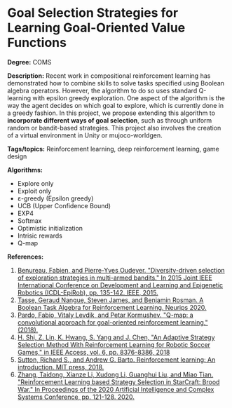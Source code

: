 # Goal Selection Strategies for Learning Goal-Oriented Value Functions

**Degree:** COMS

**Description:** Recent work in compositional reinforcement learning has demonstrated how to
combine skills to solve tasks specified using Boolean algebra operators. However, the algorithm
to do so uses standard Q-learning with epsilon greedy exploration. One aspect of the algorithm
is the way the agent decides on which goal to explore, which is currently done in a greedy
fashion. In this project, we propose extending this algorithm to **incorporate different ways of goal
selection**, such as through uniform random or bandit-based strategies. This project also involves
the creation of a virtual environment in Unity or mujoco-worldgen.

**Tags/topics:** Reinforcement learning, deep reinforcement learning, game design

**Algorithms:**
- Explore only
- Exploit only
- ε-greedy (Epsilon greedy)
- UCB (Upper Confidence Bound)
- EXP4
- Softmax
- Optimistic initialization
- Intrisic rewards
- Q-map

**References:** 
1. [Benureau, Fabien, and Pierre-Yves Oudeyer. "Diversity-driven selection of exploration strategies in multi-armed bandits." In 2015 Joint IEEE International Conference on Development and Learning and Epigenetic Robotics (ICDL-EpiRob), pp. 135-142. IEEE, 2015.](https://ieeexplore.ieee.org/abstract/document/7346130)
1. [Tasse, Geraud Nangue, Steven James, and Benjamin Rosman. A Boolean Task Algebra for Reinforcement Learning. Neurips 2020.](https://proceedings.neurips.cc/paper/2020/hash/6ba3af5d7b2790e73f0de32e5c8c1798-Abstract.html)
1. [Pardo, Fabio, Vitaly Levdik, and Petar Kormushev. "Q-map: a convolutional approach for goal-oriented reinforcement learning." (2018).](https://openreview.net/forum?id=rye7XnRqFm)
1. [H. Shi, Z. Lin, K. Hwang, S. Yang and J. Chen, "An Adaptive Strategy Selection Method With Reinforcement Learning for Robotic Soccer Games," in IEEE Access, vol. 6, pp. 8376-8386, 2018](https://ieeexplore.ieee.org/abstract/document/8301430)
1. [Sutton, Richard S., and Andrew G. Barto. Reinforcement learning: An introduction. MIT press, 2018.](https://books.google.com/books?hl=en&lr=&id=uWV0DwAAQBAJ&oi=fnd&pg=PR7&dq=+Reinforcement+learning:+An+introduction&ots=mirNs6X4i8&sig=Gh6KgbbNms8_OGtnKEmgvRtExck)
1. [Zhang, Taidong, Xianze Li, Xudong Li, Guanghui Liu, and Miao Tian. "Reinforcement Learning based Strategy Selection in StarCraft: Brood War." In Proceedings of the 2020 Artificial Intelligence and Complex Systems Conference, pp. 121-128. 2020.](https://dl.acm.org/doi/abs/10.1145/3407703.3407726?casa_token=wnvoVjGBR6EAAAAA:J1RzGZWcNtLMg7t25rBOZsYbiGEDENwPq30zBMBLeoKoLxDwMk3EIa5Kc6EY846-UMK_sWeS87h0)